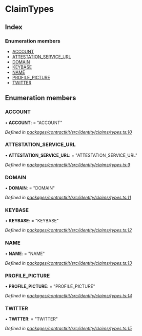 # ClaimTypes

## Index

### Enumeration members

* [ACCOUNT](_identity_claims_types_.claimtypes.md#account)
* [ATTESTATION\_SERVICE\_URL](_identity_claims_types_.claimtypes.md#attestation_service_url)
* [DOMAIN](_identity_claims_types_.claimtypes.md#domain)
* [KEYBASE](_identity_claims_types_.claimtypes.md#keybase)
* [NAME](_identity_claims_types_.claimtypes.md#name)
* [PROFILE\_PICTURE](_identity_claims_types_.claimtypes.md#profile_picture)
* [TWITTER](_identity_claims_types_.claimtypes.md#twitter)

## Enumeration members

### ACCOUNT

• **ACCOUNT**: = "ACCOUNT"

_Defined in_ [_packages/contractkit/src/identity/claims/types.ts:10_](https://github.com/celo-org/celo-monorepo/blob/master/packages/contractkit/src/identity/claims/types.ts#L10)

### ATTESTATION\_SERVICE\_URL

• **ATTESTATION\_SERVICE\_URL**: = "ATTESTATION\_SERVICE\_URL"

_Defined in_ [_packages/contractkit/src/identity/claims/types.ts:9_](https://github.com/celo-org/celo-monorepo/blob/master/packages/contractkit/src/identity/claims/types.ts#L9)

### DOMAIN

• **DOMAIN**: = "DOMAIN"

_Defined in_ [_packages/contractkit/src/identity/claims/types.ts:11_](https://github.com/celo-org/celo-monorepo/blob/master/packages/contractkit/src/identity/claims/types.ts#L11)

### KEYBASE

• **KEYBASE**: = "KEYBASE"

_Defined in_ [_packages/contractkit/src/identity/claims/types.ts:12_](https://github.com/celo-org/celo-monorepo/blob/master/packages/contractkit/src/identity/claims/types.ts#L12)

### NAME

• **NAME**: = "NAME"

_Defined in_ [_packages/contractkit/src/identity/claims/types.ts:13_](https://github.com/celo-org/celo-monorepo/blob/master/packages/contractkit/src/identity/claims/types.ts#L13)

### PROFILE\_PICTURE

• **PROFILE\_PICTURE**: = "PROFILE\_PICTURE"

_Defined in_ [_packages/contractkit/src/identity/claims/types.ts:14_](https://github.com/celo-org/celo-monorepo/blob/master/packages/contractkit/src/identity/claims/types.ts#L14)

### TWITTER

• **TWITTER**: = "TWITTER"

_Defined in_ [_packages/contractkit/src/identity/claims/types.ts:15_](https://github.com/celo-org/celo-monorepo/blob/master/packages/contractkit/src/identity/claims/types.ts#L15)

